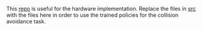 This [repo](https://git.rwth-aachen.de/bcs/projects/dronelab/thesis/masterthesis-swienty-code/-/tree/cleanup) is useful for the hardware implementation. Replace the files in [src](https://git.rwth-aachen.de/bcs/projects/dronelab/thesis/masterthesis-swienty-code/-/tree/cleanup/src) with the files here in order to use the trained policies for the collision avoidance task.
